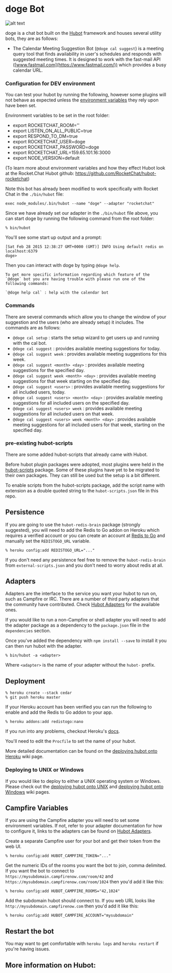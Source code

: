 # doge Bot

![alt text](https://github.com/ith-harvey/hubot-fastmail-cal/blob/master/imgs/dog2.png)


doge is a chat bot built on the [Hubot][hubot] framework and houses several utility bots, they are as follows:

* The Calendar Meeting Suggestion Bot (`@doge cal suggest`) is a meeting query tool that finds availability in user's schedules and responds with suggested meeting times. It is designed to work with the fast-mail API ([www.fastmail.com](https://www.fastmail.com/)) which provides a busy calendar URL.

### Configuration for DEV environment
You can test your hubot by running the following, however some plugins will not
behave as expected unless the [environment variables](#configuration) they rely
upon have been set.

Environment variables to be set in the root folder:
* export ROCKETCHAT_ROOM=''
* export LISTEN_ON_ALL_PUBLIC=true
* export RESPOND_TO_DM=true
* export ROCKETCHAT_USER=doge
* export ROCKETCHAT_PASSWORD=doge
* export ROCKETCHAT_URL=159.65.101.16:3000
* export NODE_VERSION=default

(To learn more about environment variables and how they effect Hubot look at the Rocket.Chat Hubot github: https://github.com/RocketChat/hubot-rocketchat)

Note this bot has already been modified to work specifically with Rocket Chat in the `./bin/hubot` file:

`exec node_modules/.bin/hubot --name "doge" --adapter "rocketchat"`

Since we have already set our adapter in the `./bin/hubot` file above, you can start doge by running the following command from the root folder:

    % bin/hubot

You'll see some start up output and a prompt:

    [Sat Feb 28 2015 12:38:27 GMT+0000 (GMT)] INFO Using default redis on localhost:6379
    doge>

Then you can interact with doge by typing `@doge help`.

    To get more specific information regarding which feature of the `@doge` bot you are having trouble with please run one of the following commands:

    `@doge help cal` : help with the calendar bot

### Commands

There are several commands which allow you to change the window of your suggestion and the users (who are already setup) it includes. The commands are as follows:

* `@doge cal setup` : starts the setup wizard to get users up and running with the cal bot.
* `@doge cal suggest` : provides available meeting suggestions for today.
* `@doge cal suggest week` : provides available meeting suggestions for this week.
* `@doge cal suggest <month> <day>` : provides available meeting suggestions for the specified day.
* `@doge cal suggest week <month> <day>` : provides available meeting suggestions for that week starting on the specified day.
* `@doge cal suggest <users>` : provides available meeting suggestions for all included users, today.
* `@doge cal suggest <users> <month> <day>` : provides available meeting suggestions for all included users on the specified day.
* `@doge cal suggest <users> week` : provides available meeting suggestions for all included users on that week.
* `@doge cal suggest <users> week <month> <day>` : provides available meeting suggestions for all included users for that week, starting on the specified day.

### pre-existing hubot-scripts

There are some added hubot-scripts that already came with Hubot.

Before hubot plugin packages were adopted, most plugins were held in the
[hubot-scripts][hubot-scripts] package. Some of these plugins have yet to be
migrated to their own packages. They can still be used but the setup is a bit
different.

To enable scripts from the hubot-scripts package, add the script name with
extension as a double quoted string to the `hubot-scripts.json` file in this
repo.

[hubot-scripts]: https://github.com/github/hubot-scripts

##  Persistence

If you are going to use the `hubot-redis-brain` package (strongly suggested),
you will need to add the Redis to Go addon on Heroku which requires a verified
account or you can create an account at [Redis to Go][redistogo] and manually
set the `REDISTOGO_URL` variable.

    % heroku config:add REDISTOGO_URL="..."

If you don't need any persistence feel free to remove the `hubot-redis-brain`
from `external-scripts.json` and you don't need to worry about redis at all.

[redistogo]: https://redistogo.com/

## Adapters

Adapters are the interface to the service you want your hubot to run on, such
as Campfire or IRC. There are a number of third party adapters that the
community have contributed. Check [Hubot Adapters][hubot-adapters] for the
available ones.

If you would like to run a non-Campfire or shell adapter you will need to add
the adapter package as a dependency to the `package.json` file in the
`dependencies` section.

Once you've added the dependency with `npm install --save` to install it you
can then run hubot with the adapter.

    % bin/hubot -a <adapter>

Where `<adapter>` is the name of your adapter without the `hubot-` prefix.

[hubot-adapters]: https://github.com/github/hubot/blob/master/docs/adapters.md

## Deployment

    % heroku create --stack cedar
    % git push heroku master

If your Heroku account has been verified you can run the following to enable
and add the Redis to Go addon to your app.

    % heroku addons:add redistogo:nano

If you run into any problems, checkout Heroku's [docs][heroku-node-docs].

You'll need to edit the `Procfile` to set the name of your hubot.

More detailed documentation can be found on the [deploying hubot onto
Heroku][deploy-heroku] wiki page.

### Deploying to UNIX or Windows

If you would like to deploy to either a UNIX operating system or Windows.
Please check out the [deploying hubot onto UNIX][deploy-unix] and [deploying
hubot onto Windows][deploy-windows] wiki pages.

[heroku-node-docs]: http://devcenter.heroku.com/articles/node-js
[deploy-heroku]: https://github.com/github/hubot/blob/master/docs/deploying/heroku.md
[deploy-unix]: https://github.com/github/hubot/blob/master/docs/deploying/unix.md
[deploy-windows]: https://github.com/github/hubot/blob/master/docs/deploying/windows.md

## Campfire Variables

If you are using the Campfire adapter you will need to set some environment
variables. If not, refer to your adapter documentation for how to configure it,
links to the adapters can be found on [Hubot Adapters][hubot-adapters].

Create a separate Campfire user for your bot and get their token from the web
UI.

    % heroku config:add HUBOT_CAMPFIRE_TOKEN="..."

Get the numeric IDs of the rooms you want the bot to join, comma delimited. If
you want the bot to connect to `https://mysubdomain.campfirenow.com/room/42`
and `https://mysubdomain.campfirenow.com/room/1024` then you'd add it like
this:

    % heroku config:add HUBOT_CAMPFIRE_ROOMS="42,1024"

Add the subdomain hubot should connect to. If you web URL looks like
`http://mysubdomain.campfirenow.com` then you'd add it like this:

    % heroku config:add HUBOT_CAMPFIRE_ACCOUNT="mysubdomain"

[hubot-adapters]: https://github.com/github/hubot/blob/master/docs/adapters.md

## Restart the bot

You may want to get comfortable with `heroku logs` and `heroku restart` if
you're having issues.

## More information on Hubot:
[hubot]: http://hubot.github.com
[generator-hubot]: https://github.com/github/generator-hubot

